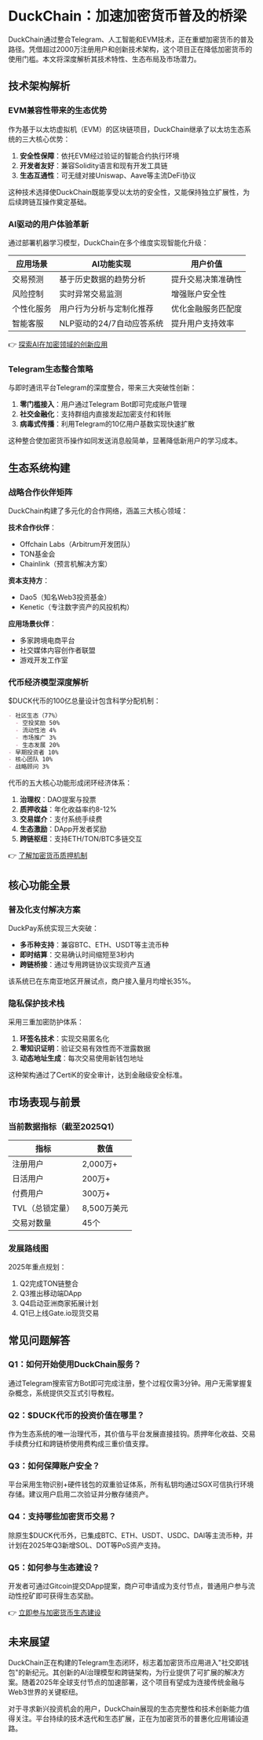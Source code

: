 # DuckChain：加速加密货币普及的桥梁

DuckChain通过整合Telegram、人工智能和EVM技术，正在重塑加密货币的普及路径。凭借超过2000万注册用户和创新技术架构，这个项目正在降低加密货币的使用门槛。本文将深度解析其技术特性、生态布局及市场潜力。

## 技术架构解析

### EVM兼容性带来的生态优势
作为基于以太坊虚拟机（EVM）的区块链项目，DuckChain继承了以太坊生态系统的三大核心优势：

1. **安全性保障**：依托EVM经过验证的智能合约执行环境
2. **开发者友好**：兼容Solidity语言和现有开发工具链
3. **生态互通性**：可无缝对接Uniswap、Aave等主流DeFi协议

这种技术选择使DuckChain既能享受以太坊的安全性，又能保持独立扩展性，为后续跨链互操作奠定基础。

### AI驱动的用户体验革新
通过部署机器学习模型，DuckChain在多个维度实现智能化升级：

| 应用场景       | AI功能实现                     | 用户价值               |
|----------------|--------------------------------|------------------------|
| 交易预测       | 基于历史数据的趋势分析         | 提升交易决策准确性     |
| 风险控制       | 实时异常交易监测               | 增强账户安全性         |
| 个性化服务     | 用户行为分析与定制化推荐       | 优化金融服务匹配度     |
| 智能客服       | NLP驱动的24/7自动应答系统     | 提升用户支持效率       |

👉 [探索AI在加密领域的创新应用](https://bit.ly/okx_welcome)

### Telegram生态整合策略
与即时通讯平台Telegram的深度整合，带来三大突破性创新：

1. **零门槛接入**：用户通过Telegram Bot即可完成账户管理
2. **社交金融化**：支持群组内直接发起加密支付和转账
3. **病毒式传播**：利用Telegram的10亿用户基数实现快速扩散

这种整合使加密货币操作如同发送消息般简单，显著降低新用户的学习成本。

## 生态系统构建

### 战略合作伙伴矩阵
DuckChain构建了多元化的合作网络，涵盖三大核心领域：

**技术合作伙伴**：
- Offchain Labs（Arbitrum开发团队）
- TON基金会
- Chainlink（预言机解决方案）

**资本支持方**：
- Dao5（知名Web3投资基金）
- Kenetic（专注数字资产的风投机构）

**应用场景伙伴**：
- 多家跨境电商平台
- 社交媒体内容创作者联盟
- 游戏开发工作室

### 代币经济模型深度解析
$DUCK代币的100亿总量设计包含科学分配机制：

```markdown
- 社区生态（77%）
  - 空投奖励 50%
  - 流动性池 4%
  - 市场推广 3%
  - 生态发展 20%
- 早期投资者 10%
- 核心团队 10%
- 战略顾问 3%
```

代币的五大核心功能形成闭环经济体系：
1. **治理权**：DAO提案与投票
2. **质押收益**：年化收益率约8-12%
3. **交易媒介**：支付系统手续费
4. **生态激励**：DApp开发者奖励
5. **跨链枢纽**：支持ETH/TON/BTC多链交互

👉 [了解加密货币质押机制](https://bit.ly/okx_welcome)

## 核心功能全景

### 普及化支付解决方案
DuckPay系统实现三大突破：
- **多币种支持**：兼容BTC、ETH、USDT等主流币种
- **即时结算**：交易确认时间缩短至3秒内
- **跨链桥接**：通过专用跨链协议实现资产互通

该系统已在东南亚地区开展试点，商户接入量月均增长35%。

### 隐私保护技术栈
采用三重加密防护体系：
1. **环签名技术**：实现交易匿名化
2. **零知识证明**：验证交易有效性而不泄露数据
3. **动态地址生成**：每次交易使用新钱包地址

这种架构通过了CertiK的安全审计，达到金融级安全标准。

## 市场表现与前景

### 当前数据指标（截至2025Q1）
| 指标          | 数值          |
|---------------|---------------|
| 注册用户      | 2,000万+      |
| 日活用户      | 200万+        |
| 付费用户      | 300万+        |
| TVL（总锁定量）| 8,500万美元   |
| 交易对数量    | 45个          |

### 发展路线图
2025年重点规划：
1. Q2完成TON链整合
2. Q3推出移动端DApp
3. Q4启动亚洲商家拓展计划
4. Q1已上线Gate.io现货交易

## 常见问题解答

### Q1：如何开始使用DuckChain服务？
通过Telegram搜索官方Bot即可完成注册，整个过程仅需3分钟。用户无需掌握复杂概念，系统提供交互式引导教程。

### Q2：$DUCK代币的投资价值在哪里？
作为生态系统的唯一治理代币，其价值与平台发展直接挂钩。质押年化收益、交易手续费分红和跨链桥使用费构成三重价值支撑。

### Q3：如何保障账户安全？
平台采用生物识别+硬件钱包的双重验证体系，所有私钥均通过SGX可信执行环境存储。建议用户启用二次验证并分散存储资产。

### Q4：支持哪些加密货币交易？
除原生$DUCK代币外，已集成BTC、ETH、USDT、USDC、DAI等主流币种，并计划在2025年Q3新增SOL、DOT等PoS资产支持。

### Q5：如何参与生态建设？
开发者可通过Gitcoin提交DApp提案，商户可申请成为支付节点，普通用户参与流动性挖矿即可获得生态奖励。

👉 [立即参与加密货币生态建设](https://bit.ly/okx_welcome)

## 未来展望

DuckChain正在构建的Telegram生态闭环，标志着加密货币应用进入"社交即钱包"的新纪元。其创新的AI治理模型和跨链架构，为行业提供了可扩展的解决方案。随着2025年全球支付节点的加速部署，这个项目有望成为连接传统金融与Web3世界的关键枢纽。

对于寻求新兴投资机会的用户，DuckChain展现的生态完整性和技术创新能力值得关注。平台持续的技术迭代和生态扩展，正在为加密货币的普惠化应用铺设道路。